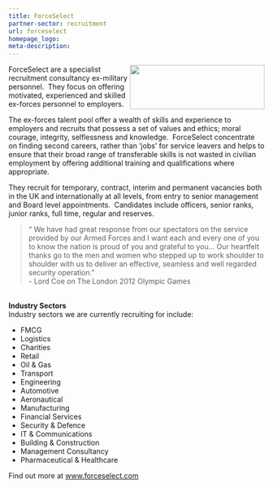 ```yaml
---
title: ForceSelect
partner-sector: recruitment
url: forceselect
homepage_logo:
meta-description:
---
```


<p><img alt="" src="//clarity-strategies.github.io/ie-uploads/uploads/general/Job_Sign_2.png" style="float:right; height:87px; width:265px" />ForceSelect are a specialist recruitment consultancy ex-military personnel.&nbsp; They focus on offering motivated, experienced and skilled ex-forces personnel to employers.</p><p>The ex-forces talent pool offer a wealth of skills and experience to employers and recruits that possess a set of values and ethics; moral courage, integrity, selflessness and knowledge.&nbsp; ForceSelect concentrate on finding second careers, rather than &lsquo;jobs&rsquo; for service leavers and helps to ensure that their broad range of transferable skills is not wasted in civilian employment by offering additional training and qualifications where appropriate.</p><p>They recruit for temporary, contract, interim and permanent vacancies both in the UK and internationally at all levels, from entry to senior management and Board level appointments.&nbsp; Candidates include officers, senior ranks, junior ranks, full time, regular and reserves.&nbsp;</p><blockquote><p>&ldquo; We have had great response from our spectators on the service provided by our Armed Forces and I want each and every one of you to know the nation is proud of you and grateful to you&hellip; Our heartfelt thanks go to the men and women who stepped up to work shoulder to shoulder with us to deliver an effective, seamless and well regarded security operation.&rdquo;<br />- Lord Coe on The London 2012 Olympic Games</p></blockquote><p><br /><strong>Industry Sectors</strong><br />Industry sectors we are currently recruiting for include:</p><ul><li>FMCG</li><li>Logistics</li><li>Charities</li><li>Retail</li><li>Oil &amp; Gas</li><li>Transport</li><li>Engineering</li><li>Automotive</li><li>Aeronautical</li><li>Manufacturing</li><li>Financial Services</li><li>Security &amp; Defence</li><li>IT &amp; Communications</li><li>Building &amp; Construction</li><li>Management Consultancy</li><li>Pharmaceutical &amp; Healthcare</li></ul><p>Find out more at <a href="http://www.forceselect.com" target="_blank">www.forceselect.com</a></p>